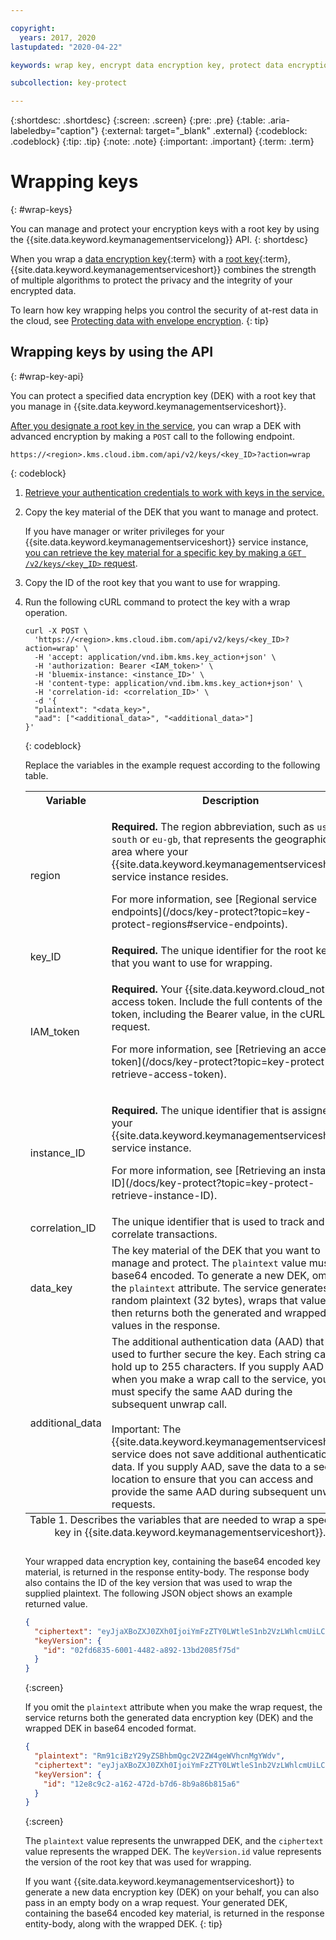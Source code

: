 ```yaml
---

copyright:
  years: 2017, 2020
lastupdated: "2020-04-22"

keywords: wrap key, encrypt data encryption key, protect data encryption key, envelope encryption API examples

subcollection: key-protect

---
```


{:shortdesc: .shortdesc}
{:screen: .screen}
{:pre: .pre}
{:table: .aria-labeledby="caption"}
{:external: target="_blank" .external}
{:codeblock: .codeblock}
{:tip: .tip}
{:note: .note}
{:important: .important}
{:term: .term}

# Wrapping keys
{: #wrap-keys}

You can manage and protect your encryption keys with a root key by using the
{{site.data.keyword.keymanagementservicelong}} API.
{: shortdesc}

When you wrap a [data encryption key](#x4791827){:term} with a
[root key](#x6946961){:term}, {{site.data.keyword.keymanagementserviceshort}}
combines the strength of multiple algorithms to protect the privacy and the
integrity of your encrypted data.

To learn how key wrapping helps you control the security of at-rest data in the
cloud, see
[Protecting data with envelope encryption](/docs/key-protect?topic=key-protect-envelope-encryption).
{: tip}

## Wrapping keys by using the API
{: #wrap-key-api}

You can protect a specified data encryption key (DEK) with a root key that you
manage in {{site.data.keyword.keymanagementserviceshort}}.

[After you designate a root key in the service](/docs/key-protect?topic=key-protect-create-root-keys),
you can wrap a DEK with advanced encryption by making a `POST` call to the
following endpoint.

```
https://<region>.kms.cloud.ibm.com/api/v2/keys/<key_ID>?action=wrap
```
{: codeblock}

1. [Retrieve your authentication credentials to work with keys in the service.](/docs/key-protect?topic=key-protect-set-up-api)

2. Copy the key material of the DEK that you want to manage and protect.

    If you have manager or writer privileges for your
    {{site.data.keyword.keymanagementserviceshort}} service instance,
    [you can retrieve the key material for a specific key by making a `GET /v2/keys/<key_ID>` request](/docs/key-protect?topic=key-protect-view-keys#view-keys-api).

3. Copy the ID of the root key that you want to use for wrapping.

4. Run the following cURL command to protect the key with a wrap operation.

    ```cURL
    curl -X POST \
      'https://<region>.kms.cloud.ibm.com/api/v2/keys/<key_ID>?action=wrap' \
      -H 'accept: application/vnd.ibm.kms.key_action+json' \
      -H 'authorization: Bearer <IAM_token>' \
      -H 'bluemix-instance: <instance_ID>' \
      -H 'content-type: application/vnd.ibm.kms.key_action+json' \
      -H 'correlation-id: <correlation_ID>' \
      -d '{
      "plaintext": "<data_key>",
      "aad": ["<additional_data>", "<additional_data>"]
    }'
    ```
    {: codeblock}

    Replace the variables in the example request according to the following
    table.

    <table>
      <tr>
        <th>Variable</th>
        <th>Description</th>
      </tr>

      <tr>
        <td>
          <varname>region</varname>
        </td>
        <td>
          <p>
            <strong>Required.</strong> The region abbreviation, such as
            <code>us-south</code> or <code>eu-gb</code>, that represents the
            geographic area where your
            {{site.data.keyword.keymanagementserviceshort}} service instance
            resides.
          </p>
          <p>
            For more information, see
            [Regional service endpoints](/docs/key-protect?topic=key-protect-regions#service-endpoints).
          </p>
        </td>
      </tr>

      <tr>
        <td>
          <varname>key_ID</varname>
        </td>
        <td>
          <strong>Required.</strong> The unique identifier for the root key that
          you want to use for wrapping.
        </td>
      </tr>

      <tr>
        <td>
          <varname>IAM_token</varname>
        </td>
        <td>
          <p>
            <strong>Required.</strong> Your {{site.data.keyword.cloud_notm}}
            access token. Include the full contents of the <code>IAM</code>
            token, including the Bearer value, in the cURL request.
          </p>
          <p>
            For more information, see
            [Retrieving an access token](/docs/key-protect?topic=key-protect-retrieve-access-token).
          </p>
        </td>
      </tr>

      <tr>
        <td>
          <varname>instance_ID</varname>
        </td>
        <td>
          <p>
            <strong>Required.</strong> The unique identifier that is assigned to
            your {{site.data.keyword.keymanagementserviceshort}} service
            instance.
          </p>
          <p>
            For more information, see
            [Retrieving an instance ID](/docs/key-protect?topic=key-protect-retrieve-instance-ID).
          </p>
        </td>
      </tr>

      <tr>
        <td>
          <varname>correlation_ID</varname>
        </td>
        <td>
          The unique identifier that is used to track and correlate
          transactions.
        </td>
      </tr>

      <tr>
        <td>
          <varname>data_key</varname>
        </td>
        <td>
          The key material of the DEK that you want to manage and protect. The
          <code>plaintext</code> value must be base64 encoded. To generate a new
          DEK, omit the <code>plaintext</code> attribute. The service generates
          a random plaintext (32 bytes), wraps that value, and then returns both
          the generated and wrapped values in the response.
        </td>
      </tr>

      <tr>
        <td>
          <varname>additional_data</varname>
        </td>
        <td>
          The additional authentication data (AAD) that is used to further
          secure the key. Each string can hold up to 255 characters. If you
          supply AAD when you make a wrap call to the service, you must specify
          the same AAD during the subsequent unwrap call.<br></br>Important:
          The {{site.data.keyword.keymanagementserviceshort}} service does not
          save additional authentication data. If you supply AAD, save the data
          to a secure location to ensure that you can access and provide the
          same AAD during subsequent unwrap requests.
        </td>
      </tr>

      <caption style="caption-side:bottom;">
        Table 1. Describes the variables that are needed to wrap a specified key
        in {{site.data.keyword.keymanagementserviceshort}}.
      </caption>
    </table>

    Your wrapped data encryption key, containing the base64 encoded key
    material, is returned in the response entity-body. The response body also
    contains the ID of the key version that was used to wrap the supplied
    plaintext. The following JSON object shows an example returned value.

    ```json
    {
      "ciphertext": "eyJjaXBoZXJ0ZXh0IjoiYmFzZTY0LWtleS1nb2VzLWhlcmUiLCJpdiI6IjRCSDlKREVmYU1RM3NHTGkiLCJ2ZXJzaW9uIjoiNC4wLjAiLCJoYW5kbGUiOiJ1dWlkLWdvZXMtaGVyZSJ9",
      "keyVersion": {
        "id": "02fd6835-6001-4482-a892-13bd2085f75d"
      }
    }
    ```
    {:screen}

    If you omit the `plaintext` attribute when you make the wrap request, the
    service returns both the generated data encryption key (DEK) and the wrapped
    DEK in base64 encoded format.

    ```json
    {
      "plaintext": "Rm91ciBzY29yZSBhbmQgc2V2ZW4geWVhcnMgYWdv",
      "ciphertext": "eyJjaXBoZXJ0ZXh0IjoiYmFzZTY0LWtleS1nb2VzLWhlcmUiLCJpdiI6IjRCSDlKREVmYU1RM3NHTGkiLCJ2ZXJzaW9uIjoiNC4wLjAiLCJoYW5kbGUiOiJ1dWlkLWdvZXMtaGVyZSJ9",
      "keyVersion": {
        "id": "12e8c9c2-a162-472d-b7d6-8b9a86b815a6"
      }
    }
    ```
    {:screen}

    The `plaintext` value represents the unwrapped DEK, and the `ciphertext`
    value represents the wrapped DEK. The `keyVersion.id` value represents the
    version of the root key that was used for wrapping.

    If you want {{site.data.keyword.keymanagementserviceshort}} to generate a
    new data encryption key (DEK) on your behalf, you can also pass in an empty
    body on a wrap request. Your generated DEK, containing the base64 encoded
    key material, is returned in the response entity-body, along with the
    wrapped DEK.
    {: tip}
